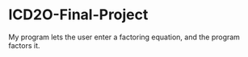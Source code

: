 # ICD2O-Final-Project

My program lets the user enter a factoring equation, and the program factors it. 